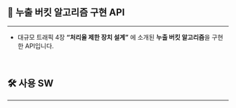 ## 📖 누출 버킷 알고리즘 구현 API

---

- 대규모 트래픽 4장 **“처리율 제한 장치 설계”** 에 소개된 **누출 버킷 알고리즘**을 구현한 API입니다.

<br/>

## 🛠️ 사용 SW

---
